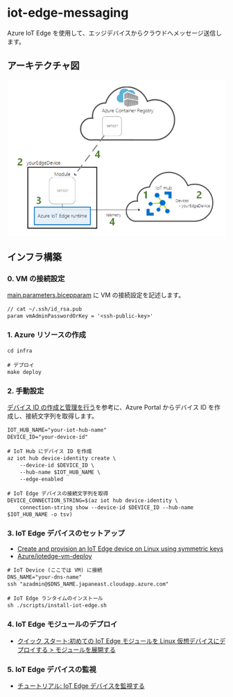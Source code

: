 # iot-edge-messaging

Azure IoT Edge を使用して、エッジデバイスからクラウドへメッセージ送信します。

## アーキテクチャ図

[![architecture](./docs/images/architecture.png)](./docs/images/architecture.png)

## インフラ構築

### 0. VM の接続設定

[main.parameters.bicepparam](./infra/main.parameters.bicepparam) に VM の接続設定を記述します。

```bicep
// cat ~/.ssh/id_rsa.pub
param vmAdminPasswordOrKey = '<ssh-public-key>'
```

### 1. Azure リソースの作成

```shell
cd infra

# デプロイ
make deploy
```

### 2. 手動設定

[デバイス ID の作成と管理を行う](https://learn.microsoft.com/ja-jp/azure/iot-hub/create-connect-device?tabs=portal)を参考に、Azure Portal からデバイス ID を作成し、接続文字列を取得します。

```shell
IOT_HUB_NAME="your-iot-hub-name"
DEVICE_ID="your-device-id"

# IoT Hub にデバイス ID を作成
az iot hub device-identity create \
    --device-id $DEVICE_ID \
    --hub-name $IOT_HUB_NAME \
    --edge-enabled

# IoT Edge デバイスの接続文字列を取得
DEVICE_CONNECTION_STRING=$(az iot hub device-identity \
    connection-string show --device-id $DEVICE_ID --hub-name $IOT_HUB_NAME -o tsv)
```

### 3. IoT Edge デバイスのセットアップ

- [Create and provision an IoT Edge device on Linux using symmetric keys](https://learn.microsoft.com/en-us/azure/iot-edge/how-to-provision-single-device-linux-symmetric?view=iotedge-1.4&tabs=azure-portal%2Cubuntu)
- [Azure/iotedge-vm-deploy](https://github.com/Azure/iotedge-vm-deploy)

```shell
# IoT Device (ここでは VM) に接続
DNS_NAME="your-dns-name"
ssh "azadmin@$DNS_NAME.japaneast.cloudapp.azure.com"

# IoT Edge ランタイムのインストール
sh ./scripts/install-iot-edge.sh
```

### 4. IoT Edge モジュールのデプロイ

- [クイック スタート:初めての IoT Edge モジュールを Linux 仮想デバイスにデプロイする > モジュールを展開する](https://learn.microsoft.com/ja-jp/azure/iot-edge/quickstart-linux?view=iotedge-1.5#deploy-a-module)

### 5. IoT Edge デバイスの監視

- [チュートリアル: IoT Edge デバイスを監視する](https://learn.microsoft.com/ja-jp/azure/iot-edge/tutorial-monitor-with-workbooks?view=iotedge-1.5)
